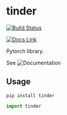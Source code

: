 # tinder

[![Build Status](https://travis-ci.org/elbaro/tinder.svg?branch=master)](https://travis-ci.org/elbaro/tinder)

[![Docs Link](https://img.shields.io/badge/docs-master-orange.svg)](https://elbaro.github.io/tinder)

Pytorch library.

See ![Documentation](https://elbaro.github.io/tinder)

## Usage

```
pip install tinder
```

```py
import tinder
```

